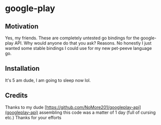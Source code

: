 # google-play


## Motivation

Yes, my friends. These are completely untested go bindings for the google-play API.
Why would anyone do that you ask?
Reasons.
No honestly I just wanted some stable bindings I could use for my new pet-peeve language go.

## Installation

It's 5 am dude, I am going to sleep now lol.

## Credits

Thanks to my dude [https://github.com/NoMore201/googleplay-api](googleplay-api) assembling this code was a matter of
1 day (full of cursing etc.)
Thanks for your efforts
